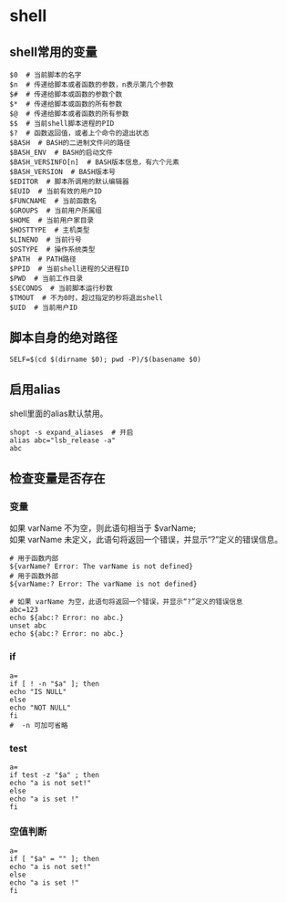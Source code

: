 # shell

## shell常用的变量
``` shell
$0  # 当前脚本的名字
$n  # 传递给脚本或者函数的参数，n表示第几个参数
$#  # 传递给脚本或函数的参数个数
$*  # 传递给脚本或函数的所有参数
$@  # 传递给脚本或者函数的所有参数
$$  # 当前shell脚本进程的PID
$?  # 函数返回值，或者上个命令的退出状态
$BASH  # BASH的二进制文件问的路径
$BASH_ENV  # BASH的启动文件
$BASH_VERSINFO[n]  # BASH版本信息，有六个元素
$BASH_VERSION  # BASH版本号
$EDITOR  # 脚本所调用的默认编辑器
$EUID  # 当前有效的用户ID
$FUNCNAME  # 当前函数名
$GROUPS  # 当前用户所属组
$HOME  # 当前用户家目录
$HOSTTYPE  # 主机类型
$LINENO  # 当前行号
$OSTYPE  # 操作系统类型
$PATH  # PATH路径
$PPID  # 当前shell进程的父进程ID
$PWD  # 当前工作目录
$SECONDS  # 当前脚本运行秒数
$TMOUT  # 不为0时，超过指定的秒将退出shell
$UID  # 当前用户ID
```

## 脚本自身的绝对路径
``` shell
SELF=$(cd $(dirname $0); pwd -P)/$(basename $0)
```

## 启用alias
shell里面的alias默认禁用。
``` shell
shopt -s expand_aliases  # 开启
alias abc="lsb_release -a"
abc
```


## 检查变量是否存在
### 变量
如果 varName 不为空，则此语句相当于 $varName;  
如果 varName 未定义，此语句将返回一个错误，并显示“?”定义的错误信息。  

```shell
# 用于函数内部
${varName? Error: The varName is not defined}
# 用于函数外部
${varName:? Error: The varName is not defined}

# 如果 varName 为空，此语句将返回一个错误，并显示“?”定义的错误信息
abc=123
echo ${abc:? Error: no abc.}
unset abc
echo ${abc:? Error: no abc.}
```


### if

``` shell
a=
if [ ! -n "$a" ]; then  
echo "IS NULL"
else
echo "NOT NULL"
fi
#  -n 可加可省略
``` 

###  test

``` shell
a=
if test -z "$a" ; then
echo "a is not set!"
else
echo "a is set !"
fi
```

### 空值判断

``` shell
a=
if [ "$a" = "" ]; then
echo "a is not set!"
else
echo "a is set !"
fi

```